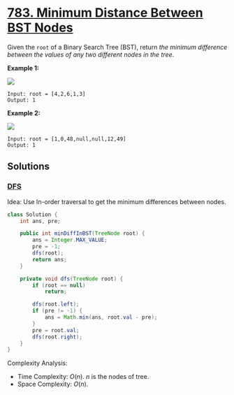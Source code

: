 # [783. Minimum Distance Between BST Nodes](https://leetcode.com/problems/minimum-distance-between-bst-nodes/)

Given the `root` of a Binary Search Tree (BST), return _the minimum difference between the values of any two different nodes in the tree_.

**Example 1:**

![](https://assets.leetcode.com/uploads/2021/02/05/bst1.jpg)

```
Input: root = [4,2,6,1,3]
Output: 1
```

**Example 2:**

![](https://assets.leetcode.com/uploads/2021/02/05/bst2.jpg)

```
Input: root = [1,0,48,null,null,12,49]
Output: 1
```

## Solutions
### [DFS](MinimumDistanceBetweenBstNodes.java)

Idea: Use In-order traversal to get the minimum differences between nodes.

```java
class Solution {
    int ans, pre;

    public int minDiffInBST(TreeNode root) {
        ans = Integer.MAX_VALUE;
        pre = -1;
        dfs(root);
        return ans;
    }

    private void dfs(TreeNode root) {
        if (root == null)
            return;

        dfs(root.left);
        if (pre != -1) {
            ans = Math.min(ans, root.val - pre);
        }
        pre = root.val;
        dfs(root.right);
    }
}
```

Complexity Analysis:

- Time Complexity: $O(n)$. $n$ is the nodes of tree.
- Space Complexity: $O(n)$.
